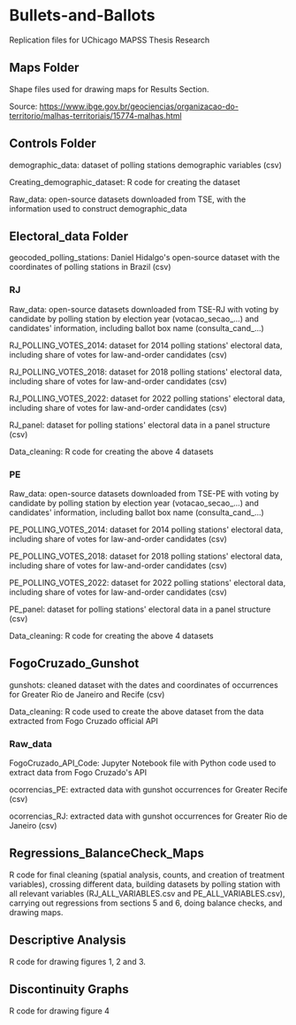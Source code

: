 # Bullets-and-Ballots
Replication files for UChicago MAPSS Thesis Research

## Maps Folder 
Shape files used for drawing maps for Results Section. 

Source: https://www.ibge.gov.br/geociencias/organizacao-do-territorio/malhas-territoriais/15774-malhas.html

## Controls Folder
demographic_data: dataset of polling stations demographic variables (csv)

Creating_demographic_dataset: R code for creating the dataset 

Raw_data: open-source datasets downloaded from TSE, with the information used to construct demographic_data 

## Electoral_data Folder 
geocoded_polling_stations: Daniel Hidalgo's open-source dataset with the coordinates of polling stations in Brazil (csv) 

### RJ 
Raw_data: open-source datasets downloaded from TSE-RJ with voting by candidate by polling station by election year (votacao_secao_...) and candidates' information, including ballot box name (consulta_cand_...)

RJ_POLLING_VOTES_2014: dataset for 2014 polling stations' electoral data, including share of votes for law-and-order candidates (csv)

RJ_POLLING_VOTES_2018: dataset for 2018 polling stations' electoral data, including share of votes for law-and-order candidates (csv)

RJ_POLLING_VOTES_2022: dataset for 2022 polling stations' electoral data, including share of votes for law-and-order candidates (csv)

RJ_panel: dataset for polling stations' electoral data in a panel structure (csv)

Data_cleaning: R code for creating the above 4 datasets

### PE 
Raw_data: open-source datasets downloaded from TSE-PE with voting by candidate by polling station by election year (votacao_secao_...) and candidates' information, including ballot box name (consulta_cand_...)

PE_POLLING_VOTES_2014: dataset for 2014 polling stations' electoral data, including share of votes for law-and-order candidates (csv)

PE_POLLING_VOTES_2018: dataset for 2018 polling stations' electoral data, including share of votes for law-and-order candidates (csv)

PE_POLLING_VOTES_2022: dataset for 2022 polling stations' electoral data, including share of votes for law-and-order candidates (csv)

PE_panel: dataset for polling stations' electoral data in a panel structure (csv)

Data_cleaning: R code for creating the above 4 datasets

## FogoCruzado_Gunshot

gunshots: cleaned dataset with the dates and coordinates of occurrences for Greater Rio de Janeiro and Recife (csv)

Data_cleaning: R code used to create the above dataset from the data extracted from Fogo Cruzado official API

### Raw_data 
FogoCruzado_API_Code: Jupyter Notebook file with Python code used to extract data from Fogo Cruzado's API

ocorrencias_PE: extracted data with gunshot occurrences for Greater Recife (csv)

ocorrencias_RJ:  extracted data with gunshot occurrences for Greater Rio de Janeiro (csv)

## Regressions_BalanceCheck_Maps 
R code for final cleaning (spatial analysis, counts, and creation of treatment variables), crossing different data, building datasets by polling station with all relevant variables (RJ_ALL_VARIABLES.csv and PE_ALL_VARIABLES.csv), carrying out regressions from sections 5 and 6, doing balance checks, and drawing maps.

## Descriptive Analysis 
R code for drawing figures 1, 2 and 3.

## Discontinuity Graphs 
R code for drawing figure 4

